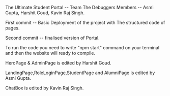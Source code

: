 The Ultimate Student Portal -- 
Team The Debuggers
Members -- Asmi Gupta, Harshit Goud, Kavin Raj Singh.

First commit -- Basic Deployment of the project with The structured code of pages.

Second commit -- finalised version of Portal.

To run the code you need to write "npm start" command on your terminal and then the website will ready to compile.

HeroPage & AdminPage is edited by Harshit Goud.

LandingPage,RoleLoginPage,StudentPage and AlumniPage is edited by Asmi Gupta.

ChatBox is edited by Kavin Raj Singh.
